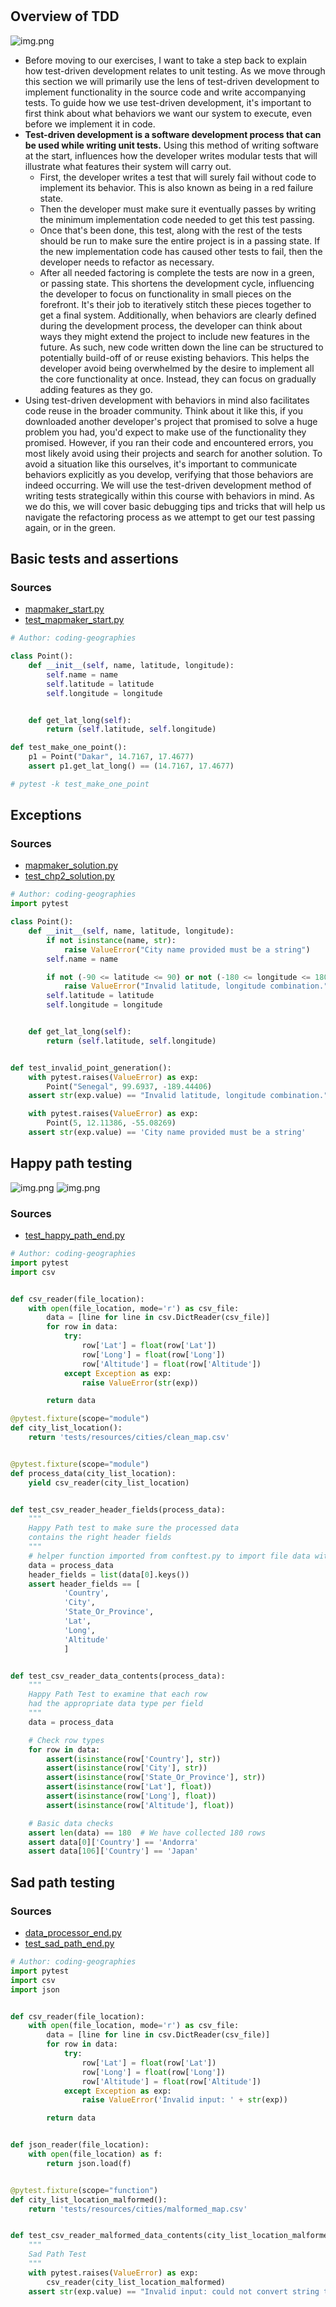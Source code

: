 #

## Overview of TDD

![img.png](tdd.png)

- Before moving to our exercises, I want to take a step back to explain how test-driven development relates to unit
testing. As we move through this section we will primarily use the lens of test-driven development to implement
functionality in the source code and write accompanying tests. To guide how we use test-driven development, it's
important to first think about what behaviors we want our system to execute, even before we implement it in code.
- **Test-driven development is a software development process that can be used while writing unit tests.** Using this
method of writing software at the start, influences how the developer writes modular tests that will illustrate what
features their system will carry out.
  - First, the developer writes a test that will surely fail without code to implement its behavior. This is also known
  as being in a red failure state.
  - Then the developer must make sure it eventually passes by writing the minimum implementation code needed to get this
  test passing.
  - Once that's been done, this test, along with the rest of the tests should be run to make sure the entire project is
  in a passing state. If the new implementation code has caused other tests to fail, then the developer needs to
  refactor as necessary.
  - After all needed factoring is complete the tests are now in a green, or passing state. This shortens the development
  cycle, influencing the developer to focus on functionality in small pieces on the forefront. It's their job to
  iteratively stitch these pieces together to get a final system. Additionally, when behaviors are clearly defined
  during the development process, the developer can think about ways they might extend the project to include new
  features in the future. As such, new code written down the line can be structured to potentially build-off of or
  reuse existing behaviors. This helps the developer avoid being overwhelmed by the desire to implement all the core
  functionality at once. Instead, they can focus on gradually adding features as they go.
- Using test-driven development with behaviors in mind also facilitates code reuse in the broader community. Think about
it like this, if you downloaded another developer's project that promised to solve a huge problem you had, you'd expect
to make use of the functionality they promised. However, if you ran their code and encountered errors, you most likely
avoid using their projects and search for another solution. To avoid a situation like this ourselves, it's important to
communicate behaviors explicitly as you develop, verifying that those behaviors are indeed occurring. We will use the
test-driven development method of writing tests strategically within this course with behaviors in mind. As we do this,
we will cover basic debugging tips and tricks that will help us navigate the refactoring process as we attempt to get
our test passing again, or in the green.

## Basic tests and assertions

### Sources

* [mapmaker_start.py](https://github.com/thehimel/dockerized-pytest-course/blob/master/scripts/chp2/video2/mapmaker_start.py)
* [test_mapmaker_start.py](https://github.com/thehimel/dockerized-pytest-course/blob/master/tests/chp2/video2/test_mapmaker_start.py)

```python
# Author: coding-geographies

class Point():
    def __init__(self, name, latitude, longitude):
        self.name = name
        self.latitude = latitude
        self.longitude = longitude


    def get_lat_long(self):
        return (self.latitude, self.longitude)

def test_make_one_point():
    p1 = Point("Dakar", 14.7167, 17.4677)
    assert p1.get_lat_long() == (14.7167, 17.4677)

# pytest -k test_make_one_point
```

## Exceptions

### Sources

* [mapmaker_solution.py](https://github.com/thehimel/dockerized-pytest-course/blob/final-state-per-chapter/scripts/chp2/video5/mapmaker_solution.py)
* [test_chp2_solution.py](https://github.com/thehimel/dockerized-pytest-course/blob/final-state-per-chapter/tests/chp2/video5/test_chp2_solution.py)

```python
# Author: coding-geographies
import pytest

class Point():
    def __init__(self, name, latitude, longitude):
        if not isinstance(name, str):
            raise ValueError("City name provided must be a string")
        self.name = name

        if not (-90 <= latitude <= 90) or not (-180 <= longitude <= 180):
            raise ValueError("Invalid latitude, longitude combination.")
        self.latitude = latitude
        self.longitude = longitude


    def get_lat_long(self):
        return (self.latitude, self.longitude)


def test_invalid_point_generation():
    with pytest.raises(ValueError) as exp:
        Point("Senegal", 99.6937, -189.44406)
    assert str(exp.value) == "Invalid latitude, longitude combination."

    with pytest.raises(ValueError) as exp:
        Point(5, 12.11386, -55.08269)
    assert str(exp.value) == 'City name provided must be a string'
```

## Happy path testing

![img.png](hpt.png)
![img.png](spt.png)

### Sources

* [test_happy_path_end.py](https://github.com/thehimel/dockerized-pytest-course/blob/final-state-per-chapter/tests/chp2/video6/test_happy_path_end.py)

```python
# Author: coding-geographies
import pytest
import csv


def csv_reader(file_location):
    with open(file_location, mode='r') as csv_file:
        data = [line for line in csv.DictReader(csv_file)]
        for row in data:
            try:
                row['Lat'] = float(row['Lat'])
                row['Long'] = float(row['Long'])
                row['Altitude'] = float(row['Altitude'])
            except Exception as exp:
                raise ValueError(str(exp))

        return data

@pytest.fixture(scope="module")
def city_list_location():
    return 'tests/resources/cities/clean_map.csv'


@pytest.fixture(scope="module")
def process_data(city_list_location):
    yield csv_reader(city_list_location)


def test_csv_reader_header_fields(process_data):
    """
    Happy Path test to make sure the processed data
    contains the right header fields
    """
    # helper function imported from conftest.py to import file data with our csv reader
    data = process_data
    header_fields = list(data[0].keys())
    assert header_fields == [
            'Country',
            'City',
            'State_Or_Province',
            'Lat',
            'Long',
            'Altitude'
            ]


def test_csv_reader_data_contents(process_data):
    """
    Happy Path Test to examine that each row
    had the appropriate data type per field
    """
    data = process_data

    # Check row types
    for row in data:
        assert(isinstance(row['Country'], str))
        assert(isinstance(row['City'], str))
        assert(isinstance(row['State_Or_Province'], str))
        assert(isinstance(row['Lat'], float))
        assert(isinstance(row['Long'], float))
        assert(isinstance(row['Altitude'], float))

    # Basic data checks
    assert len(data) == 180  # We have collected 180 rows
    assert data[0]['Country'] == 'Andorra'
    assert data[106]['Country'] == 'Japan'
```

## Sad path testing

### Sources

* [data_processor_end.py](https://github.com/thehimel/dockerized-pytest-course/blob/final-state-per-chapter/scripts/chp2/video7/data_processor_end.py)
* [test_sad_path_end.py](https://github.com/thehimel/dockerized-pytest-course/blob/final-state-per-chapter/tests/chp2/video7/test_sad_path_end.py)

```python
# Author: coding-geographies
import pytest
import csv
import json


def csv_reader(file_location):
    with open(file_location, mode='r') as csv_file:
        data = [line for line in csv.DictReader(csv_file)]
        for row in data:
            try:
                row['Lat'] = float(row['Lat'])
                row['Long'] = float(row['Long'])
                row['Altitude'] = float(row['Altitude'])
            except Exception as exp:
                raise ValueError('Invalid input: ' + str(exp))

        return data


def json_reader(file_location):
    with open(file_location) as f:
        return json.load(f)


@pytest.fixture(scope="function")
def city_list_location_malformed():
    return 'tests/resources/cities/malformed_map.csv'


def test_csv_reader_malformed_data_contents(city_list_location_malformed):
    """
    Sad Path Test
    """
    with pytest.raises(ValueError) as exp:
        csv_reader(city_list_location_malformed)
    assert str(exp.value) == "Invalid input: could not convert string to float: 'not_an_altitude'"
```
